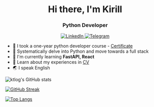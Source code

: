 <div id="header" align="center">
    <h1>Hi there, I'm Kirill</h1>   
    <h3>Python Developer</h3>
</div>


 <div id="socials" align="center">
    <a href="https://www.linkedin.com/in/%D0%BA%D0%B8%D1%80%D0%B8%D0%BB%D0%BB-%D1%82%D0%B8%D1%85%D0%BE%D0%BD%D0%BE%D0%B2-b22763b9/">
        <img src="https://img.shields.io/badge/LinkedIn-blue?style=for-the-badge&logo=linkedin&logoColor=white" alt="LinkedIn"/>
    </a>
    <a href="https://t.me/tikkonov">
        <img src="https://img.shields.io/badge/Telegram-blue?style=for-the-badge&logo=telegram&logoColor=white" alt="Telegram"/>
    </a>
</div>

 
- :page_facing_up: I took a one-year python developer course - [Certificate](https://cloud.mail.ru/public/Qrkr/vNmpwtuza)
- :dart: Systematically delve into Python and move towards a full stack
- :basketball: I'm currently learning **FastAPI, React**
- :briefcase: Learn about my experiences in [CV](https://cloud.mail.ru/public/Stre/jps2umDgm)
- :earth_asia: I speak English


![ktlog's GitHub stats](https://github-readme-stats.vercel.app/api?username=ktlog&show_icons=true)

[![GitHub Streak](https://streak-stats.demolab.com?user=ktlog)](https://git.io/streak-stats)

[![Top Langs](https://github-readme-stats.vercel.app/api/top-langs/?username=ktlog&layout=compact)](https://github.com/anuraghazra/github-readme-stats)


[//]: # (<div id="gif" align="center">)

[//]: # (  <img src="https://media.giphy.com/media/M9gbBd9nbDrOTu1Mqx/giphy.gif" width="100" alt="Coder"/>)

[//]: # (</div>)

